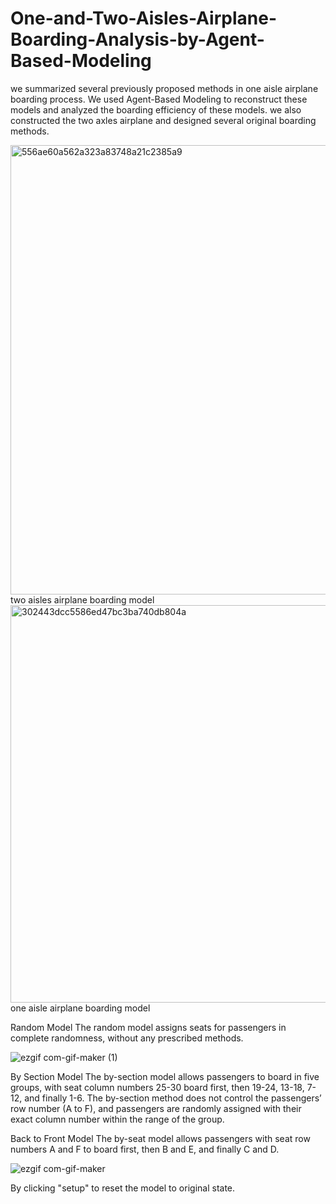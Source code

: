 # One-and-Two-Aisles-Airplane-Boarding-Analysis-by-Agent-Based-Modeling
 we summarized  several previously proposed methods in one aisle airplane boarding process. We used  Agent-Based Modeling to reconstruct these models and analyzed the boarding  efficiency of these models. we also constructed the two axles  airplane and designed several original boarding methods.

<img width="719" alt="556ae60a562a323a83748a21c2385a9" src="https://user-images.githubusercontent.com/115446996/194824727-922a8e55-855c-46f9-a6ff-53b38a8675a1.png">
two aisles airplane boarding model
<img width="636" alt="302443dcc5586ed47bc3ba740db804a" src="https://user-images.githubusercontent.com/115446996/194825261-bd9700a0-b552-4ab8-80f3-fadf6f52d972.png">
one aisle airplane boarding model

Random Model
The random model assigns seats for passengers in complete randomness, without any prescribed methods.

![ezgif com-gif-maker (1)](https://user-images.githubusercontent.com/92247623/194847327-d88990e1-e4ee-4ce0-b59b-d3527ba91a2c.gif)


By Section Model
The by-section model allows passengers to board in five groups, with seat column numbers 25-30 board first, then 19-24, 13-18, 7-12, and finally 1-6.
The by-section method does not control the passengers’ row number (A to F), and passengers are randomly assigned with their exact column number within the range of the group.


Back to Front Model
The by-seat model allows passengers with seat row numbers A and F to board first, then B and E, and finally C and D.

![ezgif com-gif-maker](https://user-images.githubusercontent.com/92247623/194842797-f81d7c10-a157-4388-a0c1-25e15d616592.gif)

By clicking "setup" to reset the model to original state. 
